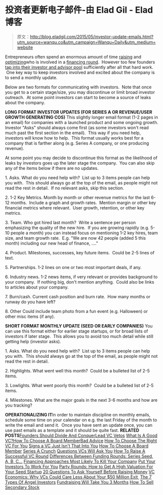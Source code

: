 # 投资者更新电子邮件-由 Elad Gil - Elad 博客

> 原文：<http://blog.eladgil.com/2015/05/investor-update-emails.html?utm_source=wanqu.co&utm_campaign=Wanqu+Daily&utm_medium=website>

Entrepreneurs often spend an enormous amount of time [raising](http://blog.eladgil.com/2011/03/tactics-for-how-to-raise-vc-round-or.html) and [optimizing](http://blog.eladgil.com/2011/03/questions-vcs-will-ask-you.html)who is involved in a [financing round](http://blog.eladgil.com/2011/03/how-funding-rounds-differ-seed-series.html).  However too few founders [tap into their investor and advisor pool](http://blog.eladgil.com/2010/09/put-your-investors-to-work-for-you.html) sufficiently after all that hard work.  One key way to keep investors involved and excited about the company is to send a monthly update.

Below are two formats for communicating with investors.  Note that once you get to a certain stage/size, you may discontinue or limit broad investor outreach.  At some point investors can start to become a source of leaks about the company.

**LONG FORMAT INVESTOR UPDATES (FOR SERIES A OR REVENUE/USER GROWTH GENERATING COS)**
This slightly longer email format (1-2 pages in an email) for companies with a launched product and some ongoing growth. Investor "Asks" should always come first (as some investors won't read much past the first section in the email).  This way if you need help, investors will know how to help.  This format usually works best for a company that is farther along (e.g. Series A company, or one producing revenue).

At some point you may decide to discontinue this format as the likelihood of leaks by investors goes up the later stage the company.  You can also skip any of the items below if there are no updates.

1\. Asks.
What do you need help with?  List up to 3 items people can help you with.  This should always go at the top of the email, as people might not read the rest in detail.  If no relevant asks, skip this section.

2\. 1-2 Key Metrics.
Month by month or other revenue metrics for the last 6-12 months.  Include a graph and growth rates.  Mention margin or other key financial metrics where relevant.  User growth, retention, or other key metrics.

3\. Team.
Who got hired last month?  Write a sentence per person emphasizing the quality of the new hire.  If you are growing rapidly (e.g. 5-10 people a month) you can instead focus on mentioning 1-2 key hires, team size, and team growth rate.  E.g. "We are now 42 people (added 5 this month) including our new head of finance, ...."

4\. Product.
Milestones, successes, key future items.  Could be 2-5 lines of text.

5\. Partnerships.
1-2 lines on one or two most important deals, if any.

6\. Industry news.
1-2 news items, if very relevant or provides background to your company.  If nothing big, don't mention anything.  Could also be links to articles about your company.

7\. Burn/cash.
Current cash position and burn rate.  How many months or runway do you have left?

8\. Other
Could include team photo from a fun event (e.g. Halloween) or other misc items (if any).

**SHORT FORMAT MONTHLY UPDATE (SEED OR EARLY COMPANIES)**
You can use this format either for earlier stage startups, or for broad lists of investors if later stage.  This allows you to avoid too much detail while still getting help (investor asks).

1\. Asks.
What do you need help with?  List up to 3 items people can help you with.  This should always go at the top of the email, as people might not read the rest in detail.

2. Highlights.
What went well this month?  Could be a bulleted list of 2-5 items.

3\. Lowlights.
What went poorly this month?  Could be a bulleted list of 2-5 items.

4\. Milestones.
What are the major goals in the next 3-6 months and how are you tracking?

**OPERATIONALIZING IT**In order to maintain discipline on monthly emails, schedule some time on your calendar on e.g. the last Friday of the month to write the email and send it.  Once you have sent an update once, you can use past emails as a template and it should be quite fast.
**RELATED POSTS**[Founders Should Divide And Conquer](http://blog.eladgil.com/2014/12/founders-should-divide-and-conquer.html)[Lead VC Vetos](http://blog.eladgil.com/2014/12/should-your-lead-vc-veto-other-investors.html)
[What Is A Good VC?](http://blog.eladgil.com/2014/07/what-is-good-vc.html)[How To Choose A Board Member](http://blog.eladgil.com/2011/12/how-to-choose-board-member.html)[Bad Advice](http://blog.eladgil.com/2013/11/bad-advice.html)
[How To Choose The Right VC For You](http://blog.eladgil.com/2012/11/how-to-choose-right-vc-partner-for-you.html)
[Signs a VC Just Isn't That Into You](http://blog.eladgil.com/2012/07/signs-vc-is-just-not-that-into-you.html)
[How To Choose A Board Member](http://blog.eladgil.com/2011/12/how-to-choose-board-member.html)
[Series A Crunch](http://blog.eladgil.com/2011/11/why-fewer-companies-are-successfully.html)
[Questions VCs Will Ask You](http://blog.eladgil.com/2011/03/questions-vcs-will-ask-you.html)
[How To Raise A Successful VC Round](http://blog.eladgil.com/2011/03/tactics-for-how-to-raise-vc-round-or.html)
[Differences Between Funding Rounds: Series Seed, A, B, C...](http://blog.eladgil.com/2011/03/how-funding-rounds-differ-seed-series.html)
[Financing Approaches Most Likely To Kill Your Company](http://blog.eladgil.com/2010/12/financing-approaches-most-likely-to.html)
[Put Your Investors To Work For You](http://blog.eladgil.com/2010/09/put-your-investors-to-work-for-you.html)
[Party Rounds: How to Get A High Valuation For Your Seed Startup](http://blog.eladgil.com/2010/09/party-rounds-how-to-get-high-valuation.html)
[20 Questions To Ask Yourself Before Raising Money](http://blog.eladgil.com/2010/08/20-questions-to-ask-yourself-before.html)
[VC Economics: Why VCs Could Care Less About Your $50 Million Exit ](http://blog.eladgil.com/2010/07/vc-economics-why-your-50-million-exit.html)
[The 7 Types Of Angel Investors](http://blog.eladgil.com/2010/03/7-types-of-angel-investors-what-is.html)
[Fundraising Will Take You 3 Months](http://blog.eladgil.com/2012/09/fundraising-will-take-you-3-months.html)
[How To Sell Secondary Stock](http://blog.eladgil.com/2014/01/how-to-sell-secondary-stock.html)